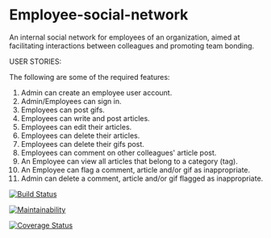 # Employee-social-network
An internal social network for employees of an organization, aimed at facilitating interactions between colleagues and promoting team bonding. 

USER STORIES:

The following are some of the required features:
  1.  Admin can create an employee user account.
  2.  Admin/Employees can sign in.
  3.  Employees can post gifs.
  4.  Employees can write and post articles.
  5.  Employees can edit their articles.
  6.  Employees can delete their articles.
  7.  Employees can delete their gifs post.
  8.  Employees can comment on other colleagues' article post.
  9.  An Employee can view all articles that belong to a category (tag).
  10. An Employee can flag a comment, article and/or gif as inappropriate.
  11. Admin can delete a comment, article and/or gif flagged as inappropriate.

[![Build Status](https://travis-ci.com/okpoEkpenyong/TeamWork-ISNetwork.svg?branch=master)](https://travis-ci.com/okpoEkpenyong/TeamWork-ISNetwork)

[![Maintainability](https://api.codeclimate.com/v1/badges/9cea491705982a55f50d/maintainability)](https://codeclimate.com/github/okpoEkpenyong/TeamWork-ISNetwork/maintainability)

[![Coverage Status](https://coveralls.io/repos/github/okpoEkpenyong/TeamWork-ISNetwork/badge.svg)](https://coveralls.io/github/okpoEkpenyong/TeamWork-ISNetwork)